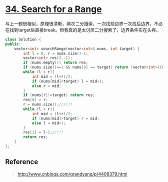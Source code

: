 ﻿# [34. Search for a Range](https://leetcode.com/problems/search-for-a-range/description/)

与上一题很相似，原理很清晰，两次二分搜索，一次找前边界一次找后边界，不必在找到target后直接break。但我真的是太讨厌二分搜索了，边界条件实在头疼。

```cpp
class Solution {
public:
    vector<int> searchRange(vector<int>& nums, int target) {
        int l = 0, r = nums.size()-1;
        vector<int> res(2,-1);
        if (nums.empty()) return res;
        if (nums.size()==1 && nums[0] == target) return (vector<int>){0,0};  
        while (l < r){
            int mid = (l+r)/2;
            if (nums[mid]<target) l = mid+1;
            else r = mid; 
        }
        if (nums[r]!=target) return res;
        res[0] = r;
        r = nums.size();///!!!
        while (l < r){
            int mid = (l+r)/2;
            if (nums[mid]>target) r = mid;
            else l = mid+1;
        }
        res[1] = l-1;//!!!
        return res;
    }
};
```

## Reference

> <http://www.cnblogs.com/grandyang/p/4409379.html>





































































